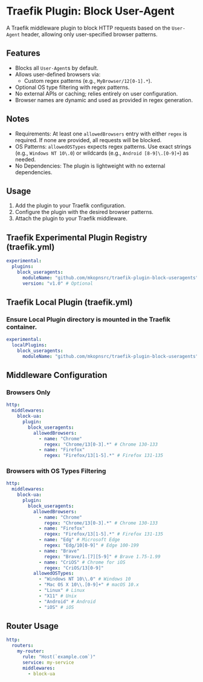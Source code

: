 # Traefik Plugin: Block User-Agent

A Traefik middleware plugin to block HTTP requests based on the `User-Agent` header, allowing only user-specified browser patterns.

## Features
- Blocks all `User-Agent`s by default.
- Allows user-defined browsers via:
  - Custom regex patterns (e.g., `MyBrowser/12[0-1].*`).
- Optional OS type filtering with regex patterns.
- No external APIs or caching; relies entirely on user configuration.
- Browser names are dynamic and used as provided in regex generation.

## Notes
 - Requirements: At least one `allowedBrowsers` entry with either `regex` is required. If none are provided, all requests will be blocked.
 - OS Patterns: `allowedOSTypes` expects regex patterns. Use exact strings (e.g., `Windows NT 10\.0`) or wildcards (e.g., `Android [8-9]\.[0-9]+`) as needed.
 - No Dependencies: The plugin is lightweight with no external dependencies.



## Usage
1. Add the plugin to your Traefik configuration.
2. Configure the plugin with the desired browser patterns.
3. Attach the plugin to your Traefik middleware.

## Traefik Experimental Plugin Registry (traefik.yml)
```yaml
experimental:
  plugins:
    block_useragents:
      moduleName: "github.com/mkopnsrc/traefik-plugin-block-useragents"
      version: "v1.0" # Optional
```

## Traefik Local Plugin (traefik.yml)
### Ensure Local Plugin directory is mounted in the Traefik container.
```yaml
experimental:
  localPlugins:
    block_useragents:
      moduleName: "github.com/mkopnsrc/traefik-plugin-block-useragents"
```

## Middleware Configuration
### Browsers Only
```yaml
http:
  middlewares:
    block-ua:
      plugin:
        block_useragents:
          allowedBrowsers:
            - name: "Chrome"
              regex: "Chrome/13[0-3].*" # Chrome 130-133
            - name: "Firefox"
              regex: "Firefox/13[1-5].*" # Firefox 131-135
```


### Browsers with OS Types Filtering
```yaml
http:
  middlewares:
    block-ua:
      plugin:
        block_useragents:
          allowedBrowsers:
            - name: "Chrome"
              regex: "Chrome/13[0-3].*" # Chrome 130-133
            - name: "Firefox"
              regex: "Firefox/13[1-5].*" # Firefox 131-135
            - name: "Edg" # Microsoft Edge
              regex: "Edg/10[0-9]" # Edge 100-199
            - name: "Brave" 
              regex: "Brave/1.[7][5-9]" # Brave 1.75-1.99
            - name: "CriOS" # Chrome for iOS
              regex: "CriOS/13[0-9]"
          allowedOSTypes:
            - "Windows NT 10\\.0" # Windows 10
            - "Mac OS X 10\\.[0-9]+" # macOS 10.x
            - "Linux" # Linux
            - "X11" # Unix
            - "Android" # Android
            - "iOS" # iOS
```

## Router Usage
```yaml
http:
  routers:
    my-router:
      rule: "Host(`example.com`)"
      service: my-service
      middlewares:
        - block-ua
```